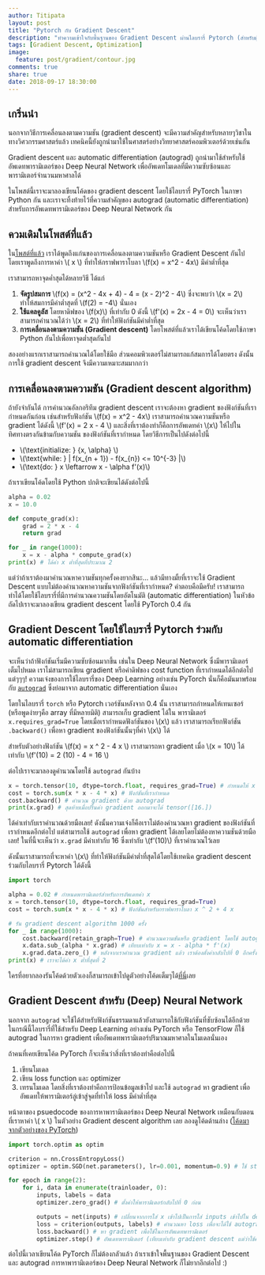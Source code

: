 ```yaml
---
author: Titipata
layout: post
title: "Pytorch กับ Gradient Descent"
description: "ทำความเข้าใจกับพื้นฐานของ Gradient Descent ผ่านไลบรารี่ Pytorch (สำหรับผู้ที่เริ่มศึกษา Deep Learning)"
tags: [Gradient Descent, Optimization]
image:
  feature: post/gradient/contour.jpg
comments: true
share: true
date: 2018-09-17 18:30:00
---
```


## เกริ่นนำ

นอกจากวิธีการเคลื่อนลงตามความชัน (gradient descent) จะมีความสำคัญสำหรับหลายๆวิชาในทางวิศวกรรมศาสตร์แล้ว 
เทคนิคนี้ยังถูกนำมาใช้ในศาสตร์อย่างวิทยาศาสตร์คอมพิวเตอร์ด้วยเช่นกัน 

Gradient descent และ automatic differentiation (autograd) 
ถูกนำมาใช้สำหรับใช้อัพเดทพารามิเตอร์ของ Deep Neural Network 
เพื่ออัพเดทโมเดลที่มีความซับซ้อนและพารามิเตอร์จำนวนมหาศาลได้

ในโพสต์นี้เราจะมาลองเขียนโค้ดของ gradient descent โดยใช้ไลบรารี่ PyTorch ในภาษา Python กัน 
และเราจะทิ้งท้ายไว้ที่ความสำคัญของ autograd (automatic differentiation) 
สำหรับการอัพเดทพารามิเตอร์ของ Deep Neural Network กัน


## ควมเดิมในโพสต์ที่แล้ว

ใน[โพสต์ที่แล้ว](https://tupleblog.github.io/gradient-descent-part1/) 
เราได้พูดถึงแก่นของการเคลื่อนลงตามความชันหรือ Gradient Descent กันไป
โดยเราพูดถึงการหาค่า \\( x \\) ที่ทำให้กราฟพาราโบลา \\(f(x) = x^2 - 4x\\) มีค่าต่ำที่สุด 

เราสามารถหาจุดค่ำสุดได้หลายวิธี ได้แก่

1. **จัดรูปสมการ** \\(f(x) = (x^2 - 4x + 4) - 4 = (x - 2)^2 - 4\\) ซึ่งจะพบว่า \\(x = 2\\) ทำให้สมการมีค่าต่ำสุดที่ \\(f(2) = -4\\) นั่นเอง
2. **ใช้แคลคูลัส** โดยหาดิฟของ \\(f(x)\\) ที่เท่ากับ 0 ดังนี้ \\(f'(x) = 2x - 4 = 0\\) จะเห็นว่าเราสามารถคำนวณได้ว่า \\(x = 2\\) ที่ทำให้ฟังก์ชันมีค่าต่ำที่สุด
3. **การเคลื่อนลงตามความชัน (Gradient descent)** โดยโพสต์ที่แล้วเราได้เขียนโค้ดโดยใช้ภาษา Python กันไปเพื่อหาจุดต่ำสุดกันไป 

สองอย่างแรกเราสามารถคำนวณได้โดยใช้มือ ส่วนคอมพิวเตอร์ไม่สามารถแก้สมการได้โดยตรง ดังนั้นการใช้ gradient descent จึงมีความเหมาะสมมากกว่า


## การเคลื่อนลงตามความชัน (Gradient descent algorithm)

ถ้ายังจำกันได้ การคำนวณอัลกอริทึม gradient descent เราจะต้องหา gradient ของฟังก์ชันที่เรากำหนดกันก่อน เช่นสำหรับฟังก์ชัน \\(f(x) = x^2 - 4x\\) 
เราสามารถคำนวณ​ความชันหรือ gradient ได้ดังนี้ \\(f'(x) = 2 x - 4 \\) และสิ่งที่เราต้องทำก็คือการอัพเดทค่า \\(x\\) ให้ไปในทิศทางตรงกันข้ามกับความชัน
ของฟังก์ชันที่เรากำหนด โดยวิธีการเป็นไปดังต่อไปนี้

- \\(\text{initialize: } \{x, \alpha\} \\) 
- \\(\text{while: } \| f(x_{n + 1}) - f(x_{n}) <= 10^{-3} \|\\)
- \\(\text{do: } x \leftarrow x - \alpha f'(x)\\)

ถ้าเราเขียนโค้ดโดยใช้ Python ปกติจะเขียนได้ดังต่อไปนี้

```py
alpha = 0.02
x = 10.0

def compute_grad(x):
    grad = 2 * x - 4
    return grad

for _ in range(1000):
    x = x - alpha * compute_grad(x)
print(x) # ได้ค่า x ต่ำที่สุดที่ประมาณ​ 2
```


แต่ว่าถ้าเราต้องมาคำนวณหาความชันทุกครั้งคงยากสินะ... 
แล้วมีทางมั้ยที่เราจะใช้ Gradient Descent แบบไม่ต้องคำนวณหาความชันจากฟังก์ชันที่เรากำหนด? 
คำตอบคือมีครับ! เราสามารถทำได้โดยใช้ไลบรารี่ที่มีการคำนวณความชันโดยอัตโนมัติ (automatic differentiation)
ในหัวข้อถัดไปเราจะมาลองเขียน gradient descent โดยใช้ PyTorch 0.4 กัน


## Gradient Descent โดยใช้ไลบรารี่ Pytorch ร่วมกับ automatic differentiation

จะเห็นว่าถ้าฟังก์ชันเริ่มมีความซับซ้อนมากขึ้น เช่นใน Deep Neural Network ซึ่งมีพารามิเตอร์เต็มไปหมด เราไม่สามารถเขียน gradient หรือค่าดิฟของ 
cost function ที่เรากำหนดได้อีกต่อไป แต่ๆๆๆ! ความเจ๋งของการใช้ไลบรารี่ของ Deep Learning อย่างเช่น PyTorch 
นั่นก็คือมันมาพร้อมกับ [`autograd`](https://pytorch.org/tutorials/beginner/blitz/autograd_tutorial.html) 
ซึ่งย่อมาจาก automatic differentiation นั่นเอง

โดยในไลบรารี่ `torch` หรือ Pytorch เวอร์ชันหลังจาก 0.4 นั้น เราสามารถกำหนดให้เทนเซอร์ (หรือพูดง่ายๆคือ array ที่มีหลายมิติ) สามารถเก็บ gradient ได้ใน
พารามิเตอร์ `x.requires_grad=True` โดยเมื่อเรากำหนดฟังก์ชันของ \\(x\\) แล้ว เราสามารถเรียกฟังก์ชัน `.backward()` เพื่อหา gradient ของฟังก์ชันนั้นๆที่ค่า \\(x\\) ได้

สำหรับตัวอย่างฟังก์ชัน \\(f(x) = x ^ 2 - 4 x \\) เราสามารถหา gradient เมื่อ \\(x = 10\\) ได้เท่ากับ \\(f'(10) = 2 (10) - 4 = 16 \\)

ต่อไปเราจะมาลองดูคำนวณโดยใช้ `autograd` กันบ้าง

```py
x = torch.tensor(10, dtype=torch.float, requires_grad=True) # กำหนดให้ x มี gradient โดยให้ requires_grad=True
cost = torch.sum(x * x - 4 * x) # ฟังก์ชันที่เรากำหนด
cost.backward() # คำนวณ gradient ด้วย autograd
print(x.grad) # สุดท้ายเมื่อปริ้นค่า gradient ออกมาจะได้ tensor([16.]) 
```

ได้ค่าเท่ากับเราคำนวณด้วยมือเลย! ดังนั้นความเจ๋งก็คือเราไม่ต้องคำนวณหา gradient ของฟังก์ชันที่เรากำหนดอีกต่อไป 
แต่สามารถใช้ `autograd` เพื่อหา gradient ได้เลยโดยไม่ต้องหาความชันด้วยมือเลย!
ในที่นี้จะเห็นว่า `x.grad` มีค่าเท่ากับ 16 ซึ่งเท่ากับ \\(f'(10)\\) ที่เราคำนวณไว้เลย


ดังนั้นเราสามารถที่จะหาค่า \\(x\\) ที่ทำให้ฟังก์ชันมีค่าต่ำที่สุดได้โดยใช้เทคนิค gradient descent ร่วมกับไลบรารี่ Pytorch ได้ดังนี้


```py
import torch

alpha = 0.02 # กำหนดพารามิเตอร์สำหรับการอัพเดทค่า x
x = torch.tensor(10, dtype=torch.float, requires_grad=True)  
cost = torch.sum(x * x - 4 * x) # ฟังก์ชันสำหรับกราฟพาราโบลา x ^ 2 + 4 x 

# รัน gradient descent algorithm 1000 ครั้ง
for _ in range(1000):
    cost.backward(retain_graph=True) # คำนวณความชันหรือ gradient โดยใช้ autograd ``.backward()``
    x.data.sub_(alpha * x.grad) # เทียบเท่ากับ x = x - alpha * f'(x)
    x.grad.data.zero_() # หลังจากเราคำนวณ gradient แล้ว เราต้องตั้งค่ากลับไปที่ 0 อีกครั้งหนึ่งเพื่อคำนวณใหม่
print(x) # เราจะได้ค่า x ต่ำที่สุดที่ 2
```

ใครที่อยากลองรันโค้ดด้วยตัวเองก็สามารถเข้าไปดูตัวอย่างโค้ดเต็มๆได้[ที่นี่](https://github.com/tupleblog/tuple_code/blob/master/pytorch_gradient_descent/pytorch_gradient_descent.ipynb)เลย

## Gradient Descent สำหรับ (Deep) Neural Network

นอกจาก `autograd` จะใช้ได้สำหรับฟังก์ชันธรรมดาแล้วยังสามารถใช้กับฟังก์ชันที่ซับซ้อนได้อีกด้วย ในกรณีนี้ไลบรารี่ที่ใช้สำหรับ Deep Learning 
อย่างเช่น PyTorch หรือ TensorFlow ก็ใช้ autograd ในการหา gradient เพื่ออัพเดทพารามิเตอร์ปริมาณมหาศาลในโมเดลนั่นเอง

ถ้าคนที่เคยเขียนโค้ด PyTorch ก็จะเห็นว่าสิ่งที่เราต้องทำคือต่อไปนี้
1. เขียนโมเดล
2. เขียน loss function และ optimizer 
3. เทรนโมเดล โดยสิ่งที่เราต้องทำคือการป้อนข้อมูลเข้าไป และใช้ `autograd` หา gradient เพื่ออัพเดทให้พารามิเตอร์ลู่เข้าสู่จุดที่ทำให้ loss มีค่าต่ำที่สุด

หน้าตาของ psuedocode ของการหาพารามิเตอร์ของ Deep Neural Network เหมือนกับตอนที่เราหาค่า \\( x \\) ในตัวอย่าง Gradient descent algorithm เลย
ลองดูโค้ดด้านล่าง ([โค้ดมาจากตัวอย่างของ PyTorch](https://pytorch.org/tutorials/beginner/blitz/cifar10_tutorial.html))

```py
import torch.optim as optim

criterion = nn.CrossEntropyLoss()
optimizer = optim.SGD(net.parameters(), lr=0.001, momentum=0.9) # ใช้ stochastic gradient descent ซึ่งมี learning rate = 0.001, momentum = 0.9

for epoch in range(2):
    for i, data in enumerate(trainloader, 0):
        inputs, labels = data
        optimizer.zero_grad() # ตั้งค่าให้พารามิเตอร์กลับไปที่ 0 ก่อน

        outputs = net(inputs) # เปลี่ยนจากการใส่ x เข้าไปเป็นการใส่ inputs เข้าไปใน deep neural network แทนและคำนวณ outputs
        loss = criterion(outputs, labels) # คำนวณหา loss เพื่อจะได้ใช้ autograd หา gradient 
        loss.backward() # หา gradient เพื่อใช้ในการอัพเดทพารามิเตอร์
        optimizer.step() # อัพเดทพารามิเตอร์ (เทียบเท่ากับ gradient descent แต่ว่าใช้คำสั่งจาก optim แทน)
```


ต่อไปนี้เวลาเขียนโค้ด PyTorch ก็ไม่ต้องกลัวแล้ว ถ้าเราเข้าใจพื้นฐานของ Gradient Descent และ autograd 
การหาพารามิเตอร์ของ Deep Neural Network ก็ไม่ยากอีกต่อไป :)